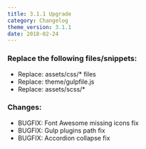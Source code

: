 ```yaml
---
title: 3.1.1 Upgrade
category: Changelog
theme_version: 3.1.1
date: 2018-02-24
---
```


### Replace the following files/snippets:

- Replace: assets/css/* files
- Replace: theme/gulpfile.js
- Replace: assets/scss/*

  
### Changes:

- BUGFIX: Font Awesome missing icons fix
- BUGFIX: Gulp plugins path fix
- BUGFIX: Accordion collapse fix
